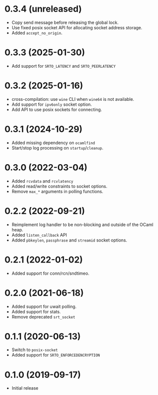 0.3.4 (unreleased)
====
* Copy send message before releasing the global lock.
* Use fixed posix socket API for allocating socket address
  storage.
* Added `accept_no_origin`.

0.3.3 (2025-01-30)
=====
* Add support for `SRTO_LATENCY` and `SRTO_PEERLATENCY`

0.3.2 (2025-01-16)
=====
* cross-compilation: use `wine` CLI when `wine64`
  is not available.
* Add support for `ipv6only` socket option.
* Add API to use posix sockets for connecting.

0.3.1 (2024-10-29)
=====
* Added missing dependency on `ocamlfind`
* Start/stop log processing on `startup`/`cleanup`.

0.3.0 (2022-03-04)
=====
* Added `rcvdata` and `rcvlatency`
* Added read/write constraints to socket options.
* Remove `max_*` arguments in polling functions.

0.2.2 (2022-09-21)
=====
* Reimplement log handler to be non-blocking and
  outside of the OCaml heap.
* Added `listen_callback` API
* Added `pbkeylen`, `passphrase` and `streamid` socket options.

0.2.1 (2022-01-02)
=====
* Added support for conn/rcn/sndtimeo.

0.2.0 (2021-06-18)
=====
* Added support for uwait polling.
* Added support for stats.
* Remove deprecated `srt_socket` 

0.1.1 (2020-06-13)
=====
* Switch to `posix-socket`
* Added support for `SRTO_ENFORCEDENCRYPTION`

0.1.0 (2019-09-17)
=====
* Initial release
